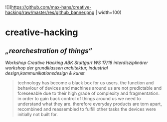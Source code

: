 ![](https://github.com/max-hans/creative-hacking/raw/master/res/github_banner.png | width=100)

# creative-hacking
## _„reorchestration of things“_

_Workshop Creative Hacking ABK Stuttgart WS 17/18_
_interdisziplinärer workshop der grundklassen architektur, industrial design,kommunikationsdesign & kunst_

> technology has become a black box for us users. the function and behaviour of devices and machines around us are not predictable and foreseeable due to their high grade of complexity and fragmentation.
> in order to gain back control of things around us we need to understand what they are. therefore everyday products are torn apart, recombined and reassembled to fulfill other tasks the devices were initially not built for.








													
